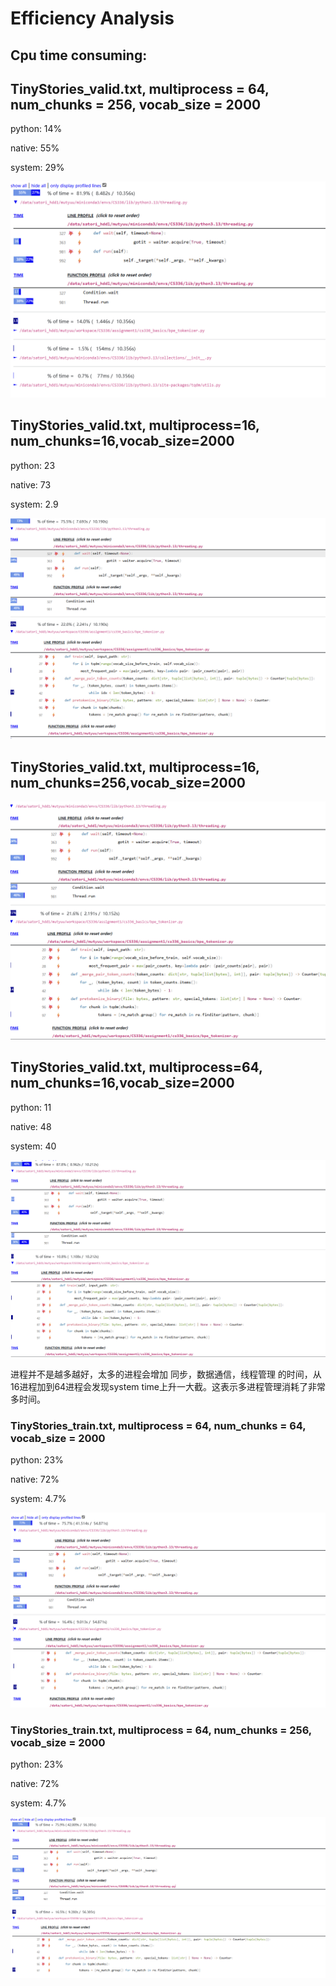 # Efficiency Analysis

## Cpu time consuming:



## TinyStories_valid.txt, multiprocess = 64, num_chunks = 256, vocab_size = 2000

python: 14%

native: 55%

system: 29%

![](1.png)



## TinyStories_valid.txt, multiprocess=16, num_chunks=16,vocab_size=2000

python: 23

native: 73

system: 2.9

![](2.png)



## TinyStories_valid.txt, multiprocess=16, num_chunks=256,vocab_size=2000

![](6.png)





## TinyStories_valid.txt, multiprocess=64, num_chunks=16,vocab_size=2000

python: 11

native: 48

system: 40

![](3.png)

进程并不是越多越好，太多的进程会增加 同步，数据通信，线程管理 的时间，从16进程加到64进程会发现system time上升一大截。这表示多进程管理消耗了非常多时间。





### TinyStories_train.txt, multiprocess = 64, num_chunks = 64, vocab_size = 2000

python: 23%

native: 72%

system: 4.7%

![](5.png)



### TinyStories_train.txt, multiprocess = 64, num_chunks = 256, vocab_size = 2000

python: 23%

native: 72%

system: 4.7%

![](4.png)





